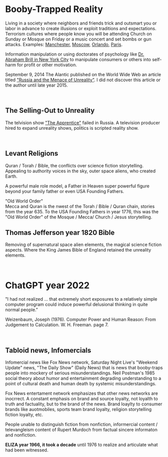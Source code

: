# Booby-Trapped Reality

Living in a society where neighbors and friends trick and outsmart you or labor in advance to create illusions or exploit traditions and expectations. Terrorism cultures where people know you will be attending Church on Sunday or Mosque on Friday or a music concert and set bombs or gun attacks. Examples: [Manchester](https://en.wikipedia.org/wiki/Manchester_Arena_bombing), [Moscow](https://en.wikipedia.org/wiki/Crocus_City_Hall_attack), [Orlando](https://en.wikipedia.org/wiki/Pulse_nightclub_shooting), [Paris](https://en.wikipedia.org/wiki/November_2015_Paris_attacks).

Information manipulation or using doctorates of psychology like [Dr. Abraham Brill in New York City](https://en.wikipedia.org/wiki/Torches_of_Freedom) to manipulate consumers or others into self-harm for profit or other motivation.

September 9, 2014 The Alantic published on the World Wide Web an article titled ["Russia and the Menace of Unreality"](https://www.theatlantic.com/international/archive/2014/09/russia-putin-revolutionizing-information-warfare/379880/). I did not discover this article or the author until late year 2015.

&nbsp;

## The Selling-Out to Unreality

The telvision show ["The Apprentice"](https://www.youtube.com/watch?v=uShLa9e89vc) failed in Russia. A television producer hired to expand unreality shows, politics is scripted reality show.

&nbsp;

## Levant Religions

Quran / Torah / Bible, the conflicts over science fiction storytelling. Appealing to authority voices in the sky, outer space aliens, who created Earth.

A powerful male role model, a Father in Heaven super powerful figure beyond your family father or even USA Founding Fathers.

"Old World Order"    
Mecca and Quran is the nwest of the Torah / Bible / Quran chain, stories from the year 635. To the USA Founding Fathers in year 1776, this was the "Old World Order" of the Mosque / Mecca/ Church / Jesus storytelling.

## Thomas Jefferson year 1820 Bible 

Removing of supernatural space alien elements, the magical science fiction aspects. Where the King James Bible of England retained the unreality elements.

&nbsp;

# ChatGPT year 2022

"I had not realized ... that extremely short exposures to a relatively simple computer program could induce powerful delusional thinking in quite normal people."

Weizenbaum, Joseph (1976). Computer Power and Human Reason: From Judgement to Calculation. W. H. Freeman. page 7.

&nbsp;

## Tabloid news, Infomercials

Infomercial news like Fox News network, Saturday Night Live's "Weekend Update" news, "The  Daily Show" (Daily News) that is news that booby-traps people into mockery of serious misunderstandings. Neil Postman's 1985 social theory about humor and entertainment degrading understanding to a point of cultural death and human death by systemic misunderstandings.

Fox News entertament network emphasizes that other news networks are inocrrect. A constant emphasis on brand and source loyalty, not loyalth to truth and factuality, but to the brand of the news. Brand loaylty to consumer brands like auotmobiles, sports team brand loyalty, religion storytelling fiction loyalty, etc.

People unable to distinguish fiction from nonfiction, informercial content / televangleism content of Rupert Murdoch from factual sincere informaton and nonfiction.


**ELIZA year 1966, it took a decade** until 1976 to realize and articulate what had been witnessed.

